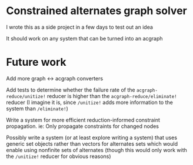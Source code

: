 # Constrained alternates graph solver

I wrote this as a side project in a few days to test out an idea

It should work on any system that can be turned into an acgraph

# Future work

Add more graph <-> acgraph converters

Add tests to determine whether the failure rate of the `acgraph-reduce/unitize!` reducer is higher than the `acgraph-reduce/eliminate!` reducer (I imagine it is, since `/unitize!` adds more information to the system than `/eliminate!`)

Write a system for more efficient reduction-informed constraint propagation. ie: Only propagate constraints for changed nodes

Possibly write a system (or at least explore writing a system) that uses generic set objects rather than vectors for alternates sets which would enable using nonfinite sets of alternates (though this would only work with the `/unitize!` reducer for obvious reasons)
